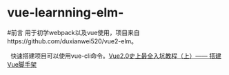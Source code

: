 # vue-learnning-elm-

#前言
    用于初学webpack以及vue使用，项目来自https://github.com/duxianwei520/vue2-elm。
    
   快速搭建项目可以使用vue-cli命令。[Vue2.0史上最全入坑教程（上）—— 搭建Vue脚手架](https://www.jianshu.com/p/1626b8643676)
